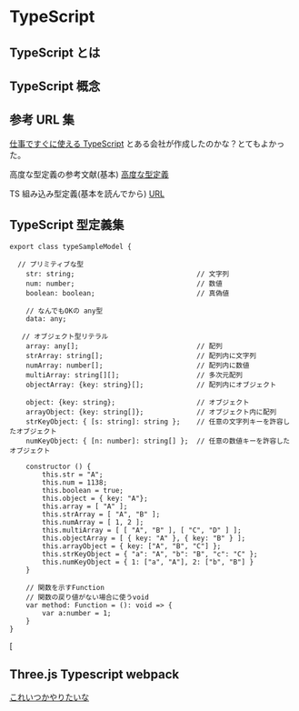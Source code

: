 # TypeScript

## TypeScript とは

## TypeScript 概念

## 参考 URL 集

[仕事ですぐに使える TypeScript](https://future-architect.github.io/typescript-guide/index.html)
とある会社が作成したのかな？とてもよかった。

高度な型定義の参考文献(基本)
[高度な型定義](https://golang.hateblo.jp/entry/2021/03/15/202502?utm_source=feed)

TS 組み込み型定義(基本を読んでから)
[URL](https://log.pocka.io/ja/posts/typescript-builtin-type-functions/)

## TypeScript 型定義集

```TS
export class typeSampleModel {

  // プリミティブな型
    str: string;                              // 文字列
    num: number;                              // 数値
    boolean: boolean;                         // 真偽値

    // なんでもOKの any型
    data: any;

   // オブジェクト型リテラル
    array: any[];                             // 配列
    strArray: string[];                       // 配列内に文字列
    numArray: number[];                       // 配列内に数値
    multiArray: string[][];                   // 多次元配列
    objectArray: {key: string}[];             // 配列内にオブジェクト

    object: {key: string};                    // オブジェクト
    arrayObject: {key: string[]};             // オブジェクト内に配列
    strKeyObject: { [s: string]: string };    // 任意の文字列キーを許容したオブジェクト
    numKeyObject: { [n: number]: string[] };  // 任意の数値キーを許容したオブジェクト

    constructor () {
        this.str = "A";
        this.num = 1138;
        this.boolean = true;
        this.object = { key: "A"};
        this.array = [ "A" ];
        this.strArray = [ "A", "B" ];
        this.numArray = [ 1, 2 ];
        this.multiArray = [ [ "A", "B" ], [ "C", "D" ] ];
        this.objectArray = [ { key: "A" }, { key: "B" } ];
        this.arrayObject = { key: ["A", "B", "C"] };
        this.strKeyObject = { "a": "A", "b": "B", "c": "C" };
        this.numKeyObject = { 1: ["a", "A"], 2: ["b", "B"] }
    }

    // 関数を示すFunction
    // 関数の戻り値がない場合に使うvoid
    var method: Function = (): void => {
        var a:number = 1;
    }
}

```

[
## Three.js Typescript webpack
[これいつかやりたいな](https://ics.media/entry/16329/)
